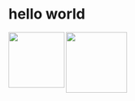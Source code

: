 <h1> hello world </h1>
  <img height="120em" align="center"
       src="https://github-readme-stats.vercel.app/api/top-langs/?username=jcardilho&langs_count=7&theme=midnight-purple"/>
 <img height="110em" align="left"
       src="https://github-readme-stats.vercel.app/api?username=jcardilho&show_icons=true&hide=contribs,prs&cache_seconds=86400&theme=midnight-purple"/>
